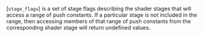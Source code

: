 [`stage_flags`] is a set of stage flags describing the shader stages
that will access a range of push constants.
If a particular stage is not included in the range, then accessing
members of that range of push constants from the corresponding shader
stage will return undefined values.